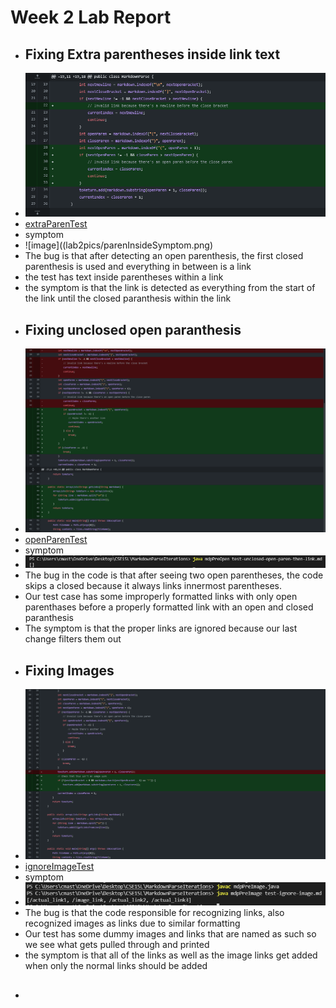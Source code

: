 **Week 2 Lab Report**
=====================
- ## Fixing Extra parentheses inside link text
- ![image](lab2pics/openParenChanges.png)
- [extraParenTest](https://cmasterm.github.io/cse15l-lab-reports/lab2tests/test-parens-inside-link.md)
- symptom
- ![image]((lab2pics/parenInsideSymptom.png)
- The bug is that after detecting an open parenthesis, the first closed parenthesis is used and everything in between is a link
- the test has text inside parentheses within a link
- the symptom is that the link is detected as everything from the start of the link until the closed paranthesis within the link
- ## Fixing unclosed open paranthesis
- ![image](lab2pics/unclosedChanges.png)
- [openParenTest](https://cmasterm.github.io/cse15l-lab-reports/lab2tests/test-unclosed-open-paren-then-link.md)
- symptom
- ![image](lab2pics/unclodedOpen.png)
- The bug in the code is that after seeing two open parentheses, the code skips a closed because it always links innermost parentheses.
- Our test case has some improperly formatted links with only open parenthases before a properly formatted link with an open and closed paranthesis
- The symptom is that the proper links are ignored because our last change filters them out
- ## Fixing Images
- ![image](lab2pics/imageFix.png)
- [ignoreImageTest](https://cmasterm.github.io/cse15l-lab-reports/lab2tests/test-ignore-image.md)
- symptom 
- ![image](lab2pics/imageSymptom.png)
- The bug is that the code responsible for recognizing links, also recognized images as links due to similar formatting
- Our test has some dummy images and links that are named as such so we see what gets pulled through and printed
- the symptom is that all of the links as well as the image links get added when only the normal links should be added
- ##